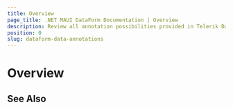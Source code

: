 ```yaml
---
title: Overview
page_title: .NET MAUI DataForm Documentation | Overview
description: Review all annotation possibilities provided in Telerik DataForm for .NET MAUI control.
position: 0
slug: dataform-data-annotations
---
```


# Overview




## See Also

